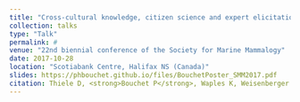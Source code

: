 ```yaml
---
title: "Cross-cultural knowledge, citizen science and expert elicitation inform the predicted distribution of snubfin dolphins (O. heinsohni) in the Kimberley, Western Australia"
collection: talks
type: "Talk"
permalink: #
venue: "22nd biennial conference of the Society for Marine Mammalogy"
date: 2017-10-28
location: "Scotiabank Centre, Halifax NS (Canada)"
slides: https://phbouchet.github.io/files/BouchetPoster_SMM2017.pdf
citation: Thiele D, <strong>Bouchet P</strong>, Waples K, Weisenberger F, Dambimangari Rangers, Uunguu Rangers, Balangarra Rangers, Raudino H. 2017. Cross-cultural knowledge, citizen science and expert elicitation inform the predicted distribution of snubfin dolphins (<em>O. heinsohni</em>) in the Kimberley, Western Australia. Poster at the 22<sup>nd</sup> biennial conference of the Society for Marine Mammalogy, Scotiabank Centre, Halifax NS (Canada).
---
```

